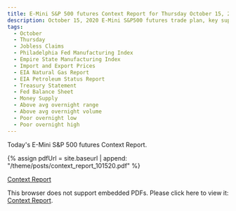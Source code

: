 ```yaml
---
title: E-Mini S&P 500 futures Context Report for Thursday October 15, 2020
description: October 15, 2020 E-Mini S&P500 futures trade plan, key support and resistance zones, and volatility analysis.
tags:
  - October
  - Thursday
  - Jobless Claims 
  - Philadelphia Fed Manufacturing Index 
  - Empire State Manufacturing Index 
  - Import and Export Prices 
  - EIA Natural Gas Report 
  - EIA Petroleum Status Report 
  - Treasury Statement 
  - Fed Balance Sheet 
  - Money Supply 
  - Above avg overnight range
  - Above avg overnight volume
  - Poor overnight low
  - Poor overnight high
---
```


Today's E-Mini S&P 500 futures Context Report.

{% assign pdfUrl = site.baseurl | append: "/theme/posts/context_report_101520.pdf" %}

<a href="{{pdfUrl}}">Context Report</a>

<object data="{{pdfUrl}}" type="application/pdf" width="700px" height="700px">
    <p>This browser does not support embedded PDFs. Please click here to view it: <a href="{{pdfUrl}}">Context Report</a>.</p>
</object>

